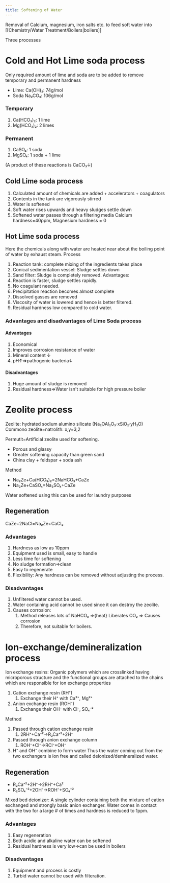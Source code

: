 ```yaml
---
title: Softening of Water
---
```


Removal of Calcium, magnesium, iron salts etc. to feed soft water into [[Chemistry/Water Treatment/Boilers|boilers]]

Three processes
# Cold and Hot Lime soda process
Only required amount of lime and soda are to be added to remove temporary and permanent hardness
* Lime: Ca(OH)₂: 74g/mol
* Soda Na₂CO₃: 106g/mol

### Temporary
1. Ca(HCO₃)₂: 1 lime
2. Mg(HCO₃)₂: 2 limes

### Permanent
1. CaSO₄: 1 soda
2. MgSO₄: 1 soda + 1 lime

(A product of these reactions is CaCO₃↓)
## Cold Lime soda process
1. Calculated amount of chemicals are added + accelerators + coagulators
2. Contents in the tank are vigorously stirred
3. Water is softened
4. Soft water rises upwards and heavy sludges settle down
5. Softened water passes through a filtering media
Calcium hardness=40ppm, Magnesium hardness = 0

## Hot Lime soda process
Here the chemicals along with water are heated near about the boiling point of water by exhaust steam.
Process
1. Reaction tank: complete mixing of the ingredients takes place
2. Conical sedimentation vessel: Sludge settles down
3. Sand filter: Sludge is completely removed.
Advantages:
1. Reaction is faster, sludge settles rapidly.
2. No coagulant needed.
3. Precipitation reaction becomes almost complete
4. Dissolved gasses are removed
5. Viscosity of water is lowered and hence is better filtered.
6. Residual hardness low compared to cold water.
### Advantages and disadvantages of Lime Soda process

#### Advantages
1. Economical
2. Improves corrosion resistance of water
3. Mineral content ↓
4. pH↑⇒pathogenic bacteria↓

#### Disadvantages
1. Huge amount of sludge is removed
2. Residual hardness⇒Water isn't suitable for high pressure boiler

# Zeolite process
Zeolite: hydrated sodium alumino silicate (Na₂OAl₂O₃⋅xSiO₂⋅yH₂O)
Commono zeolite=natrolith: x,y=3,2

Permutit=Artificial zeolite used for softening.
* Porous and glassy
* Greater softening capacity than green sand
* China clay + feldspar + soda ash

Method
* Na₂Ze+Ca(HCO₃)₂=2NaHCO₃+CaZe
* Na₂Ze+CaSO₄=Na₂SO₄+CaZe

Water softened using this can be used for laundry purposes

## Regeneration
CaZe+2NaCl=Na₂Ze+CaCl₂

### Advantages
1. Hardness as low as 10ppm
2. Equipment used is small, easy to handle
3. Less time for softening
4. No sludge formation⇒clean
5. Easy to regenerate
6. Flexibility: Any hardness can be removed without adjusting the process.
### Disadvantages
1. Unfiltered water cannot be used.
2. Water containing acid cannot be used since it can destroy the zeolite.
3. Causes corrosion:
	1. Method releases lots of NaHCO₃ ⇒{heat} Liberates CO₂ ⇒ Causes corrosion
	2. Therefore, not suitable for boilers.

# Ion-exchange/demineralization process

Ion exchange resins: Organic polymers which are crosslinked having microporous structure and the functional groups are attached to the chains which are responsible for ion exchange properties
1. Cation exchange resin (RH⁺)
	1. Exchange their H⁺ with Ca²⁺, Mg²⁺
2. Anion exchange resin (ROH⁻)
	1. Exchange their OH⁻ with Cl⁻, SO₄⁻²

Method
1. Passed through cation exchange resin
	1. 2RH⁺+Ca⁺²→R₂Ca⁺²+2H⁺
2. Passed through anion exchange column
	1. ROH⁻+Cl⁻→RCl⁻+OH⁻
2. H⁺ and OH⁻ combine to form water
Thus the water coming out from the two exchangers is ion free and called deionized/demineralized water.

## Regeneration
* R₂Ca⁺²+2H⁺→2RH⁺+Ca²
* R₂SO₄⁻²+2OH⁻→ROH⁻+SO₄⁻²

Mixed bed deionizer: A single cylinder containing both the mixture of cation exchanged and strongly basic anion exchanger. Water comes in contact with the two for a large # of times and hardness is reduced to 1ppm.

### Advantages
1. Easy regeneration
2. Both acidic and alkaline water can be softened
3. Residual hardness is very low⇒can be used in boilers

### Disadvantages
1. Equipment and process is costly
2. Turbid water cannot be used with filteration.